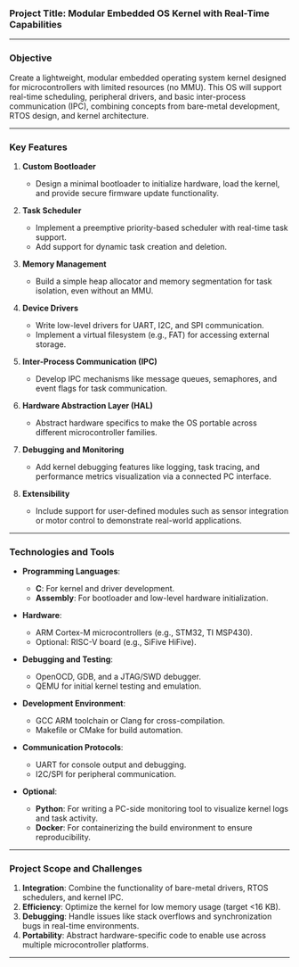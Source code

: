 ### **Project Title**: **Modular Embedded OS Kernel with Real-Time Capabilities**  

---

### **Objective**  
Create a lightweight, modular embedded operating system kernel designed for microcontrollers with limited resources (no MMU). This OS will support real-time scheduling, peripheral drivers, and basic inter-process communication (IPC), combining concepts from bare-metal development, RTOS design, and kernel architecture.  

---

### **Key Features**  

1. **Custom Bootloader**  
   - Design a minimal bootloader to initialize hardware, load the kernel, and provide secure firmware update functionality.  

2. **Task Scheduler**  
   - Implement a preemptive priority-based scheduler with real-time task support.  
   - Add support for dynamic task creation and deletion.  

3. **Memory Management**  
   - Build a simple heap allocator and memory segmentation for task isolation, even without an MMU.  

4. **Device Drivers**  
   - Write low-level drivers for UART, I2C, and SPI communication.  
   - Implement a virtual filesystem (e.g., FAT) for accessing external storage.  

5. **Inter-Process Communication (IPC)**  
   - Develop IPC mechanisms like message queues, semaphores, and event flags for task communication.  

6. **Hardware Abstraction Layer (HAL)**  
   - Abstract hardware specifics to make the OS portable across different microcontroller families.  

7. **Debugging and Monitoring**  
   - Add kernel debugging features like logging, task tracing, and performance metrics visualization via a connected PC interface.  

8. **Extensibility**  
   - Include support for user-defined modules such as sensor integration or motor control to demonstrate real-world applications.  

---

### **Technologies and Tools**  

- **Programming Languages**:  
  - **C**: For kernel and driver development.  
  - **Assembly**: For bootloader and low-level hardware initialization.  

- **Hardware**:  
  - ARM Cortex-M microcontrollers (e.g., STM32, TI MSP430).  
  - Optional: RISC-V board (e.g., SiFive HiFive).  

- **Debugging and Testing**:  
  - OpenOCD, GDB, and a JTAG/SWD debugger.  
  - QEMU for initial kernel testing and emulation.  

- **Development Environment**:  
  - GCC ARM toolchain or Clang for cross-compilation.  
  - Makefile or CMake for build automation.  

- **Communication Protocols**:  
  - UART for console output and debugging.  
  - I2C/SPI for peripheral communication.  

- **Optional**:  
  - **Python**: For writing a PC-side monitoring tool to visualize kernel logs and task activity.  
  - **Docker**: For containerizing the build environment to ensure reproducibility.  

---

### **Project Scope and Challenges**  
1. **Integration**: Combine the functionality of bare-metal drivers, RTOS schedulers, and kernel IPC.  
2. **Efficiency**: Optimize the kernel for low memory usage (target <16 KB).  
3. **Debugging**: Handle issues like stack overflows and synchronization bugs in real-time environments.  
4. **Portability**: Abstract hardware-specific code to enable use across multiple microcontroller platforms.  

---

